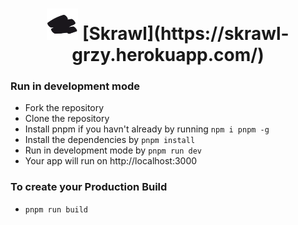 <h1 align="center"> <img width=50 src="https://github.com/GreaZeY/skrawl/raw/main/public/skrawl.png" alt="Hi" /> [Skrawl](https://skrawl-grzy.herokuapp.com/) </h1>


### Run in development mode
* Fork the repository
* Clone the repository
* Install pnpm if you havn't already by running `npm i pnpm -g`
* Install the dependencies by `pnpm install`
* Run in development mode by `pnpm run dev`
* Your app will run on http://localhost:3000

### To create your Production Build
*  `pnpm run build`










